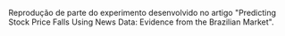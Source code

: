 Reprodução de parte do experimento desenvolvido no artigo "Predicting Stock Price Falls Using News Data: Evidence from the Brazilian Market".